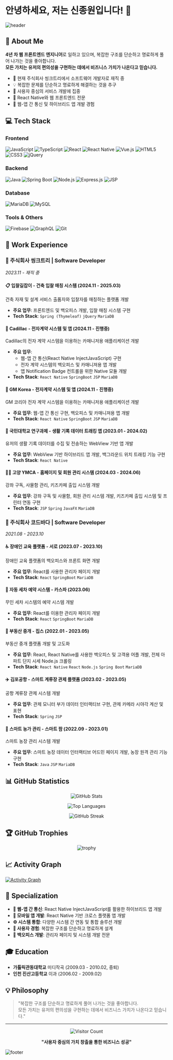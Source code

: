 # 안녕하세요, 저는 신종원입니다! 👋

![header](https://capsule-render.vercel.app/api?type=waving&color=gradient&height=200&section=header&text=Frontend%20Engineer&fontSize=80&fontAlignY=35&animation=twinkling)

## 🚀 About Me

**4년 차 웹 프론트엔드 엔지니어**로 일하고 있으며, 복잡한 구조를 단순하고 명료하게 풀어 나가는 것을 좋아합니다.  
**모든 가치는 유저의 편의성을 구현하는 데에서 비즈니스 가치가 나온다고 믿습니다.**

- 🔭 현재 주식회사 씽크트리에서 소프트웨어 개발자로 재직 중
- 💡 복잡한 문제를 단순하고 명료하게 해결하는 것을 추구
- 🎯 사용자 중심의 서비스 개발에 집중
- 📱 React Native와 웹 프론트엔드 전문
- 🤝 웹-앱 간 통신 및 하이브리드 앱 개발 경험

## 💻 Tech Stack

### Frontend
![JavaScript](https://img.shields.io/badge/JavaScript-F7DF1E?style=for-the-badge&logo=javascript&logoColor=black)
![TypeScript](https://img.shields.io/badge/TypeScript-007ACC?style=for-the-badge&logo=typescript&logoColor=white)
![React](https://img.shields.io/badge/React-20232A?style=for-the-badge&logo=react&logoColor=61DAFB)
![React Native](https://img.shields.io/badge/React_Native-20232A?style=for-the-badge&logo=react&logoColor=61DAFB)
![Vue.js](https://img.shields.io/badge/Vue.js-35495E?style=for-the-badge&logo=vue.js&logoColor=4FC08D)
![HTML5](https://img.shields.io/badge/HTML5-E34F26?style=for-the-badge&logo=html5&logoColor=white)
![CSS3](https://img.shields.io/badge/CSS3-1572B6?style=for-the-badge&logo=css3&logoColor=white)
![jQuery](https://img.shields.io/badge/jQuery-0769AD?style=for-the-badge&logo=jquery&logoColor=white)

### Backend
![Java](https://img.shields.io/badge/Java-ED8B00?style=for-the-badge&logo=openjdk&logoColor=white)
![Spring Boot](https://img.shields.io/badge/Spring_Boot-F2F4F9?style=for-the-badge&logo=spring-boot)
![Node.js](https://img.shields.io/badge/Node.js-43853D?style=for-the-badge&logo=node.js&logoColor=white)
![Express.js](https://img.shields.io/badge/Express.js-404D59?style=for-the-badge&logo=express&logoColor=white)
![JSP](https://img.shields.io/badge/JSP-007396?style=for-the-badge&logo=java&logoColor=white)

### Database
![MariaDB](https://img.shields.io/badge/MariaDB-003545?style=for-the-badge&logo=mariadb&logoColor=white)
![MySQL](https://img.shields.io/badge/MySQL-00000F?style=for-the-badge&logo=mysql&logoColor=white)

### Tools & Others
![Firebase](https://img.shields.io/badge/Firebase-039BE5?style=for-the-badge&logo=firebase&logoColor=white)
![GraphQL](https://img.shields.io/badge/-GraphQL-E10098?style=for-the-badge&logo=graphql&logoColor=white)
![Git](https://img.shields.io/badge/Git-F05032?style=for-the-badge&logo=git&logoColor=white)

## 💼 Work Experience

### 🏢 주식회사 씽크트리 | Software Developer
*2023.11 - 재직 중*

#### 📋 입찰길잡이 - 건축 입찰 매칭 시스템 (2024.11 - 2025.03)
건축 자재 및 설계 서비스 출품자와 입찰자를 매칭하는 플랫폼 개발
- **주요 업무**: 프론트엔드 및 백오피스 개발, 입찰 매칭 시스템 구현
- **Tech Stack**: `Spring (Thymeleaf)` `jQuery` `MariaDB`

#### 🚗 Cadillac - 전자계약 시스템 및 앱 (2024.11 - 진행중)
Cadillac의 전자 계약 시스템을 이용하는 카매니저용 애플리케이션 개발
- **주요 업무**: 
  - 웹-앱 간 통신(React Native InjectJavaScript) 구현
  - 전자 계약 시스템의 백오피스 및 카매니져용 앱 개발
  - 앱 Notification Badge 컨트롤을 위한 Native 모듈 개발
- **Tech Stack**: `React Native` `SpringBoot` `JSP` `MariaDB`

#### 🚗 GM Korea - 전자계약 시스템 및 앱 (2024.11 - 진행중)
GM 코리아 전자 계약 시스템을 이용하는 카매니저용 애플리케이션 개발
- **주요 업무**: 웹-앱 간 통신 구현, 백오피스 및 카매니져용 앱 개발
- **Tech Stack**: `React Native` `SpringBoot` `JSP` `MariaDB`

#### 🏫 국민대학교 연구과제 - 생활 기록 데이터 트래킹 앱 (2023.01 - 2024.02)
유저의 생활 기록 데이터를 수집 및 전송하는 WebView 기반 앱 개발
- **주요 업무**: WebView 기반 하이브리드 앱 개발, 백그라운드 위치 트래킹 기능 구현
- **Tech Stack**: `React Native`

#### 🏊‍♂️ 고양 YMCA - 홈페이지 및 회원 관리 시스템 (2024.03 - 2024.06)
강좌 구독, 사물함 관리, 키즈카페 출입 시스템 개발
- **주요 업무**: 강좌 구독 및 사물함, 회원 관리 시스템 개발, 키즈카페 출입 시스템 및 프린터 연동 구현
- **Tech Stack**: `JSP` `Spring` `JavaFX` `MariaDB`

### 🏢 주식회사 코드바다 | Software Developer
*2021.08 - 2023.10*

#### ♿ 장애인 교육 플랫폼 - 서로 (2023.07 - 2023.10)
장애인 교육 플랫폼의 백오피스와 프론트 화면 개발
- **주요 업무**: React를 사용한 관리자 페이지 개발
- **Tech Stack**: `React` `SpringBoot` `MariaDB`

#### 🚗 자동 세차 예약 시스템 - 카스파 (2023.06)
무인 세차 시스템의 예약 시스템 개발
- **주요 업무**: React를 이용한 관리자 페이지 개발
- **Tech Stack**: `React` `SpringBoot` `MariaDB`

#### 🏡 부동산 중개 - 집스 (2022.01 - 2023.05)
부동산 중개 플랫폼 개발 및 고도화
- **주요 업무**: React, React Native를 사용한 백오피스 및 고객용 어플 개발, 전체 아파트 단지 시세 Node.js 크롤링
- **Tech Stack**: `React Native` `React` `Node.js` `Spring Boot` `MariaDB`

#### ✈️ 김포공항 - 스마트 계류장 관제 플랫폼 (2023.02 - 2023.05)
공항 계류장 관제 시스템 개발
- **주요 업무**: 관제 모니터 부가 데이터 인터랙티브 구현, 관제 카메라 시야각 계산 및 표현
- **Tech Stack**: `Spring` `JSP`

#### 🌱 스마트 농가 관리 - 스마트 팜 (2022.09 - 2023.01)
스마트 농장 관리 시스템 개발
- **주요 업무**: 스마트 농장 데이터 인터랙티브 어드민 페이지 개발, 농장 원격 관리 기능 구현
- **Tech Stack**: `Java` `JSP` `MariaDB`

## 📊 GitHub Statistics

<div align="center">

![GitHub Stats](https://github-readme-stats.vercel.app/api?username=yourusername&show_icons=true&theme=radical&hide_border=true&count_private=true)

![Top Languages](https://github-readme-stats.vercel.app/api/top-langs/?username=yourusername&layout=compact&theme=radical&hide_border=true)

![GitHub Streak](https://streak-stats.demolab.com/?user=yourusername&theme=radical&hide_border=true)

</div>

## 🏆 GitHub Trophies

<div align="center">

![trophy](https://github-profile-trophy.vercel.app/?username=yourusername&theme=radical&no-frame=true&no-bg=false&margin-w=4&row=1)

</div>

## 📈 Activity Graph

[![Activity Graph](https://github-readme-activity-graph.vercel.app/graph?username=yourusername&custom_title=Contribution%20Graph&bg_color=0D1117&color=7C3AED&line=7C3AED&point=7C3AED&area=true&hide_border=true)](https://github.com/yourusername)

## 🎯 Specialization

- **🔗 웹-앱 간 통신**: React Native InjectJavaScript를 활용한 하이브리드 앱 개발
- **📱 모바일 앱 개발**: React Native 기반 크로스 플랫폼 앱 개발
- **⚙️ 시스템 통합**: 다양한 시스템 간 연동 및 통합 솔루션 개발
- **🎨 사용자 경험**: 복잡한 구조를 단순하고 명료하게 설계
- **🔧 백오피스 개발**: 관리자 페이지 및 시스템 개발 전문

## 🎓 Education

- **가톨릭관동대학교** 미디작곡 (2009.03 - 2010.02, 중퇴)
- **인천 진산고등학교** 이과 (2006.02 - 2009.02)

## 💡 Philosophy

> "복잡한 구조를 단순하고 명료하게 풀어 나가는 것을 좋아합니다.  
> 모든 가치는 유저의 편의성을 구현하는 데에서 비즈니스 가치가 나온다고 믿습니다."


---

<div align="center">

![Visitor Count](https://komarev.com/ghpvc/?username=yourusername&style=for-the-badge&color=7C3AED)

**"사용자 중심의 가치 창출을 통한 비즈니스 성공"**

</div>

![footer](https://capsule-render.vercel.app/api?type=waving&color=gradient&height=100&section=footer)
